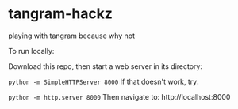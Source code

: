 # tangram-hackz
playing with tangram because why not

To run locally:

Download this repo, then start a web server in its directory:

`python -m SimpleHTTPServer 8000`
If that doesn't work, try:

`python -m http.server 8000`
Then navigate to: http://localhost:8000
